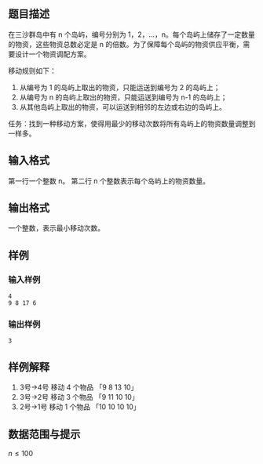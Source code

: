 
## 题目描述
在三沙群岛中有 n 个岛屿，编号分别为 1，2，…，n。每个岛屿上储存了一定数量的物资，这些物资总数必定是 n 的倍数。为了保障每个岛屿的物资供应平衡，需要设计一个物资调配方案。

移动规则如下：
1. 从编号为 1 的岛屿上取出的物资，只能运送到编号为 2 的岛屿上；
2. 从编号为 n 的岛屿上取出的物资，只能运送到编号为 n-1 的岛屿上；
3. 从其他岛屿上取出的物资，可以运送到相邻的左边或右边的岛屿上。

任务：找到一种移动方案，使得用最少的移动次数将所有岛屿上的物资数量调整到一样多。

## 输入格式
第一行一个整数 n。
第二行 n 个整数表示每个岛屿上的物资数量。

## 输出格式
一个整数，表示最小移动次数。

## 样例
### 输入样例
```
4
9 8 17 6
```

### 输出样例
```
3
```

## 样例解释
1. 3号->4号 移动 4 个物品 「9 8 13 10」
2. 3号->2号 移动 3 个物品 「9 11 10 10」
3. 2号->1号 移动 1 个物品 「10 10 10 10」

## 数据范围与提示
$n \leq 100$
